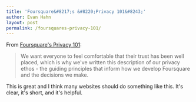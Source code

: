 ```yaml
---
title: 'Foursquare&#8217;s &#8220;Privacy 101&#8243;'
author: Evan Hahn
layout: post
permalink: /foursquares-privacy-101/
---
```

From [Foursquare's Privacy 101](https://foursquare.com/privacy/privacy101-2013):

> We want everyone to feel comfortable that their trust has been well placed, which is why we've written this description of our privacy ethos - the guiding principles that inform how we develop Foursquare and the decisions we make.

This is great and I think many websites should do something like this. It's clear, it's short, and it's helpful.

